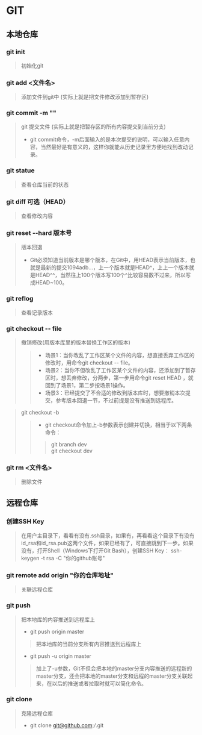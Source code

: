 # GIT
## 本地仓库
### git init
> 初始化git

### git add <文件名>
> 添加文件到git中 (实际上就是把文件修改添加到暂存区)

### git commit -m ""
> git 提交文件 (实际上就是把暂存区的所有内容提交到当前分支)
> * git commit命令，-m后面输入的是本次提交的说明，可以输入任意内容，当然最好是有意义的，这样你就能从历史记录里方便地找到改动记录。

### git statue
> 查看仓库当前的状态

### git diff 可选（HEAD）
> 查看修改内容

### git reset --hard 版本号
> 版本回退
> * Git必须知道当前版本是哪个版本，在Git中，用HEAD表示当前版本，也就是最新的提交1094adb...，上一个版本就是HEAD^，上上一个版本就是HEAD^^，当然往上100个版本写100个^比较容易数不过来，所以写成HEAD~100。

### git reflog
> 查看记录版本

### git checkout -- file
> 撤销修改(用版本库里的版本替换工作区的版本)
> > * 场景1：当你改乱了工作区某个文件的内容，想直接丢弃工作区的修改时，用命令git checkout -- file。
> > * 场景2：当你不但改乱了工作区某个文件的内容，还添加到了暂存区时，想丢弃修改，分两步，第一步用命令git reset HEAD <file>，就回到了场景1，第二步按场景1操作。
> > * 场景3：已经提交了不合适的修改到版本库时，想要撤销本次提交，参考版本回退一节，不过前提是没有推送到远程库。

> git checkout -b
> > * git checkout命令加上-b参数表示创建并切换，相当于以下两条命令：
> > > git branch dev <br>
> > > git checkout dev
### git rm <文件名>
> 删除文件

## 远程仓库

### 创建SSH Key
> 在用户主目录下，看看有没有.ssh目录，如果有，再看看这个目录下有没有id_rsa和id_rsa.pub这两个文件，如果已经有了，可直接跳到下一步。如果没有，打开Shell（Windows下打开Git Bash），创建SSH Key：
> ssh-keygen -t rsa -C "你的github账号"

### git remote add origin "你的仓库地址"
> 关联远程仓库

### git push
> 把本地库的内容推送到远程库上
> * git push origin master
>>把本地库的当前分支所有内容推送到远程库上
> * git push -u origin master
>>加上了-u参数，Git不但会把本地的master分支内容推送的远程新的master分支，还会把本地的master分支和远程的master分支关联起来，在以后的推送或者拉取时就可以简化命令。

### git clone
> 克隆远程仓库
> * git clone git@github.com:*/*.git